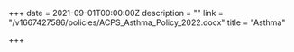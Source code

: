 +++
date = 2021-09-01T00:00:00Z
description = ""
link = "/v1667427586/policies/ACPS_Asthma_Policy_2022.docx"
title = "Asthma"

+++
